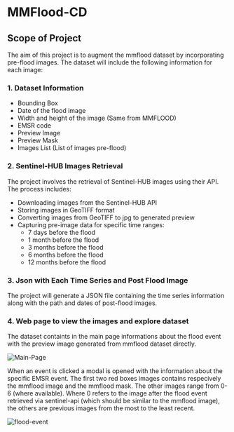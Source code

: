 # MMFlood-CD



## Scope of Project

The aim of this project is to augment the mmflood dataset by incorporating pre-flood images. The dataset will include the following information for each image:

### 1. Dataset Information

- Bounding Box
- Date of the flood image
- Width and height of the image (Same from MMFLOOD)
- EMSR code
- Preview Image
- Preview Mask
- Images List (List of images pre-flood)

### 2. Sentinel-HUB Images Retrieval

The project involves the retrieval of Sentinel-HUB images using their API. The process includes:

- Downloading images from the Sentinel-HUB API
- Storing images in GeoTIFF format
- Converting images from GeoTIFF to jpg to generated preview
- Capturing pre-image data for specific time ranges:
  - 7 days before the flood
  - 1 month before the flood
  - 3 months before the flood
  - 6 months before the flood
  - 12 months before the flood

### 3. Json with Each Time Series and Post Flood Image

The project will generate a JSON file containing the time series information along with the path and dates of post-flood images.

### 4. Web page to view the images and explore dataset
The dataset containts in the main page informations about the flood event with the preview image generated from mmflood dataset directly.

![Main-Page](https://github.com/makovez/mmflood-cd/assets/21694707/8b52a864-48b6-47fc-9e21-d3d855d944d9)

When an event is clicked a modal is opened with the information about the specific EMSR event. The first two red boxes images contains respecively the mmflood image and the mmflood mask. The other images range from 0-6 (where available). Where 0 refers to the image after the flood event retrieved via sentinel-api (which should be similar to the mmflood image), the others are previous images from the most to the least recent.

![flood-event](https://github.com/makovez/mmflood-cd/assets/21694707/14ec1dcb-24d5-48c4-9b2c-f1c669bd2727)
